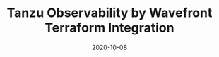 ---
date: '2020-10-08'
description: Use the Wavefront provider for Terraform to manage resources in your
  Wavefront environment.
lastmod: '2020-10-08'
patterns:
- Observability
tags:
- Terraform
- Wavefront
- Observability
team:
- Scott Rogers
title: Tanzu Observability by Wavefront Terraform Integration
topics:
- Kubernetes
youtube_id: AE6JhQwmboY
---